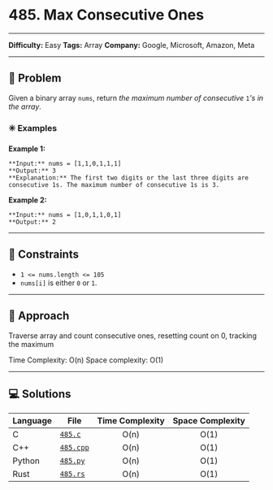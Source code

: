 # 485. Max Consecutive Ones

---
**Difficulty:** Easy
**Tags:** Array
**Company:** Google, Microsoft, Amazon, Meta
___
## 🧠 Problem

Given a binary array `nums`, return _the maximum number of consecutive_ `1`_'s in the array_.

### ✳️ Examples

**Example 1:**

	**Input:** nums = [1,1,0,1,1,1]
	**Output:** 3
	**Explanation:** The first two digits or the last three digits are consecutive 1s. The maximum number of consecutive 1s is 3.

**Example 2:**

	**Input:** nums = [1,0,1,1,0,1]
	**Output:** 2

---
## 📌 Constraints

- `1 <= nums.length <= 105`
- `nums[i]` is either `0` or `1`.


---

## 🚀 Approach

Traverse array and count consecutive ones, resetting count on 0, tracking the maximum


Time Complexity: O(n)
Space complexity: O(1)

---

## 💻 Solutions

| Language | File                   | Time Complexity | Space Complexity |
| -------- | ---------------------- | :-------------: | :--------------: |
| C        | [`485.c`](./485.c)     |      O(n)       |       O(1)       |
| C++      | [`485.cpp`](./485.cpp) |      O(n)       |       O(1)       |
| Python   | [`485.py`](./485.py)   |      O(n)       |       O(1)       |
| Rust     | [`485.rs`](./485.rs)   |      O(n)       |       O(1)       |
